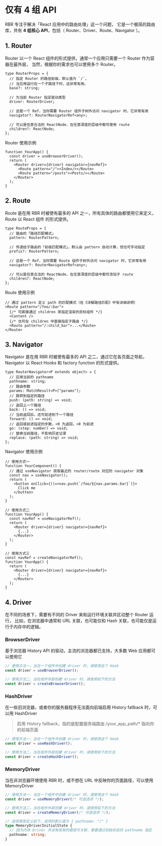 # 仅有 4 组 API

RBR 专注于解决「React 应用中的路由处理」这一个问题，
它是一个极简的路由库，共有 **4 组核心 API**，包括（ Router、Driver、Route、Navigator ）。

## 1. Router

Router 以一个 React 组件的形式提供，通常一个应用只需要一个 Router 作为容器在最外层，
当然，根据你的需求也可以使用多个 Router。

```tsx
type RouterProps = {
  // 指定 Router 的路径前缀，默认值为 `/`，
  // 当应用运行在一个子路径下时，这非常有用。
  base?: string;

  // 为当前 Router 指定驱动类型
  driver: RouterDriver;

  // 这是一个 Ref，当你需要 Router 组件子树外访问 navigator 时，它非常有用
  navigator?: RouterNavigatorRef<any>;

  // 可以是任意合法的 ReactNode，在任意深度的层级中都可使用 route
  children?: ReactNode;
};
```

Router 使用示例

```tsx
function YourApp() {
  const driver = useBrowserDriver(); 
  return (
    <Router driver={driver} navigator={navRef}>
      <Route pattern="/"><Index/></Route>
      <Route pattern="/posts"><Posts/></Route>
    </Router>
  );
}
```

## 2. Route

Route 是在用 RBR 时被使有最多的 API 之一，所有具体的路由都使用它来定义，Route 以 React 组件
的形式提供。

```tsx
type RouteProps = {
  // 路由的「路径匹配模式」
  pattern: RouterPattern;

  // 传递给子路由的「前缀匹配模式」，默认由 pattern 自动计算，但也可手动指定
  prefix?: RouterPattern;

  // 这是一个 Ref，当你需要 Route 组件子树外访问 navigator 时，它非常有用
  navigator?: RouterNavigatorRef<any>;

  // 可以是任意合法的 ReactNode，在任意深度的层级中都可添加子 route
  children?: ReactNode;
};
```

Route 使用示例

```tsx
// 通过 pattern 定义 path 的匹配模式（在《详解路径匹配》中有详细说明）
<Route pattern="/foo/:bar">
  {/* 可直接通过 children 来指定渲染的目标组件 */}
  <Content />
  {/* 也可在 children 中直接指定子路由 */}
  <Route pattern="/:child_bar">...</Route>
</Route>
```

## 3. Navigator

Navigator 是在用 RBR 时被使有最多的 API 之二，通过它在各页面之导航，
Navigator 以 React Hooks 和 factory function 的形式提供。

```tsx
type RouterNavigator<P extends object> = {
  // 应用当前的 pathname
  pathname: string;
  // 路由参数
  params: MatchResult<P>["params"];
  // 跳转到指定的路径
  push: (path: string) => void;
  // 返回上一个路径
  back: () => void;
  // 当前返回后，还可前进到下一个路径
  forward: () => void;
  // 返回或前进指定的步数，<0 为返回，>0 为前进
  go: (step: number) => void;
  // 替换当前路径，不影响历史记录
  replace: (path: string) => void;
};
```

Navigator 使用示例

```tsx
// 使用方式一
function YourComponent() {
  // 通过 useNavigator 获取最近的 router/route 对应的 navigator 对象
  const nav = useNavigator();
  return (
    <button onClick={()=>nav.push(`/foo/${nav.params.bar}`)}>
      Click me
    </button>
  );
}

// 使用方式二
function YourApp() {
  const navRef = useNavigatorRef();
  return (
    <Router driver={driver} navigator={navRef}>
      {...}
    </Router>
  );
}

// 使用方式三
const navRef = createNavigatorRef();
function YourApp() {
  return (
    <Router driver={driver} navigator={navRef}>
      {...}
    </Router>
  );
}
```

## 4. Driver

在不同的场景下，需要有不同的 Driver 来和运行环境关联并区动整个 Router 运行，
比如，在浏览器中通常和 URL 关联，也可能仅和 Hash 关联，也可能仅是运行于内存中的逻辑。

### BrowserDriver

基于浏览器 History API 的驱动，主流的浏览器都已支持，大多数 Web 应用都可以使用它

```ts
// 使用方法一，当在一个组件中创建 driver 时，请使用这个 Hook
const driver = useBrowserDriver();

// 使用方法二，当在组件外部创建 driver 时，请使用如下的方法
const driver = createBrowserDriver();
```

### HashDriver

在一些旧浏览器，或者你的服务器程序无法面向前端启用 History fallback 时，可以用 HashDriver
> 启用 History fallback，指的是配置服务端路由 /your_app_path/* 指向你的前端页面

```ts
// 使用方法一，当在一个组件中创建 driver 时，请使用这个 Hook
const driver = useHashDriver();

// 使用方法二，当在组件外部创建 driver 时，请使用如下的方法
const driver = createHashDriver();
```

### MemoryDriver

当在非浏览器环境使用 RBR 时，或不想在 URL 中反映你的页面路径，可以使用 MemoryDriver

```ts
// 使用方法一，当在一个组件中创建 driver 时，请使用这个 Hook
const driver = useMemoryDriver(/* 可选选项 */);

// 使用方法二，当在组件外部创建 driver 时，请使用如下的方法
const driver = createMemoryDriver(/* 可选选项 */);

// 选项类型定义如下，选项的默认值为 { pathname: "/" }
type MemoryDriverInitialState {
  // 因为内存 Driver 并没有现有的路径可关联，需要通过初始状态的 pathname 指定
  pathname: string; 
}
```
